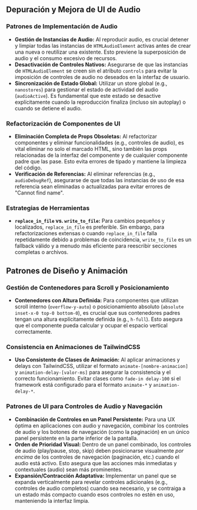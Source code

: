 ## Depuración y Mejora de UI de Audio

### Patrones de Implementación de Audio
- **Gestión de Instancias de Audio:** Al reproducir audio, es crucial detener y limpiar todas las instancias de `HTMLAudioElement` activas antes de crear una nueva o reutilizar una existente. Esto previene la superposición de audio y el consumo excesivo de recursos.
- **Desactivación de Controles Nativos:** Asegurarse de que las instancias de `HTMLAudioElement` se creen sin el atributo `controls` para evitar la imposición de controles de audio no deseados en la interfaz de usuario.
- **Sincronización de Estado Global:** Utilizar un store global (e.g., `nanostores`) para gestionar el estado de actividad del audio (`audioActive`). Es fundamental que este estado se desactive explícitamente cuando la reproducción finaliza (incluso sin autoplay) o cuando se detiene el audio.

### Refactorización de Componentes de UI
- **Eliminación Completa de Props Obsoletas:** Al refactorizar componentes y eliminar funcionalidades (e.g., controles de audio), es vital eliminar no solo el marcado HTML, sino también las props relacionadas de la interfaz del componente y de cualquier componente padre que las pase. Esto evita errores de tipado y mantiene la limpieza del código.
- **Verificación de Referencias:** Al eliminar referencias (e.g., `audioDebugRef`), asegurarse de que todas las instancias de uso de esa referencia sean eliminadas o actualizadas para evitar errores de "Cannot find name".

### Estrategias de Herramientas
- **`replace_in_file` vs. `write_to_file`:** Para cambios pequeños y localizados, `replace_in_file` es preferible. Sin embargo, para refactorizaciones extensas o cuando `replace_in_file` falla repetidamente debido a problemas de coincidencia, `write_to_file` es un fallback válido y a menudo más eficiente para reescribir secciones completas o archivos.

## Patrones de Diseño y Animación

### Gestión de Contenedores para Scroll y Posicionamiento
- **Contenedores con Altura Definida:** Para componentes que utilizan scroll interno (`overflow-y-auto`) o posicionamiento absoluto (`absolute inset-x-0 top-0 bottom-0`), es crucial que sus contenedores padres tengan una altura explícitamente definida (e.g., `h-full`). Esto asegura que el componente pueda calcular y ocupar el espacio vertical correctamente.

### Consistencia en Animaciones de TailwindCSS
- **Uso Consistente de Clases de Animación:** Al aplicar animaciones y delays con TailwindCSS, utilizar el formato `animate-[nombre-animacion]` y `animation-delay-[valor-ms]` para asegurar la consistencia y el correcto funcionamiento. Evitar clases como `fade-in delay-100` si el framework está configurado para el formato `animate-*` y `animation-delay-*`.

### Patrones de UI para Controles de Audio y Navegación
- **Combinación de Controles en un Panel Persistente:** Para una UX óptima en aplicaciones con audio y navegación, combinar los controles de audio y los botones de navegación (como la paginación) en un único panel persistente en la parte inferior de la pantalla.
- **Orden de Prioridad Visual:** Dentro de un panel combinado, los controles de audio (play/pause, stop, skip) deben posicionarse visualmente *por encima* de los controles de navegación (paginación, etc.) cuando el audio está activo. Esto asegura que las acciones más inmediatas y contextuales (audio) sean más prominentes.
- **Expansión/Contracción Adaptativa:** Implementar un panel que se expanda verticalmente para revelar controles adicionales (e.g., controles de audio completos) cuando sea necesario, y se contraiga a un estado más compacto cuando esos controles no estén en uso, manteniendo la interfaz limpia.
